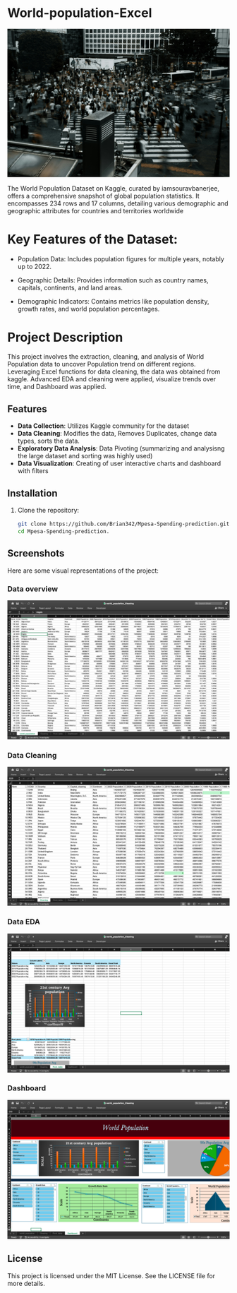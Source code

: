 # World-population-Excel
![Screenshot 1](/Images/WorldPopulation.jpg)

The World Population Dataset on Kaggle, curated by iamsouravbanerjee, offers a comprehensive snapshot of global population statistics. It encompasses 234 rows and 17 columns, detailing various demographic and geographic attributes for countries and territories worldwide

# Key Features of the Dataset:
- Population Data: Includes population figures for multiple years, notably up to 2022.

- Geographic Details: Provides information such as country names, capitals, continents, and land areas.

- Demographic Indicators: Contains metrics like population density, growth rates, and world population percentages.

# Project Description
This project involves the extraction, cleaning, and analysis of World Population data to uncover Population trend on different regions. Leveraging Excel functions for data cleaning, the data was obtained from kaggle. Advanced EDA and cleaning were applied, visualize trends over time, and Dashboard was applied. 
<!--The project also features a Flask-powered interface for interactive dashboards and personalized financial alerts.-->

## Features
- **Data Collection**: Utilizes Kaggle community for the dataset
- **Data Cleaning**: Modifies the data, Removes Duplicates, change data types, sorts the data.
- **Exploratory Data Analysis**: Data Pivoting (summarizing and analysisng the large dataset and sorting was highly used)   
- **Data Visualization**: Creating of user interactive charts and dashboard with filters 


## Installation
1. Clone the repository:
   ```bash
   git clone https://github.com/Brian342/Mpesa-Spending-prediction.git
   cd Mpesa-Spending-prediction.
   ```

## Screenshots
Here are some visual representations of the project:

### Data overview
![Screenshot 1](/Images/WorldPopulationData.png)

### Data Cleaning
![Screenshot 2](/Images/WorldPopulationCleaned.png)

### Data EDA
![Screenshot 3](/Images/WorldPopulationPivot.png)

### Dashboard
![Screenshot 3](/Images/WorldPopulationDashboard.png)

## License
This project is licensed under the MIT License. See the LICENSE file for more details.

